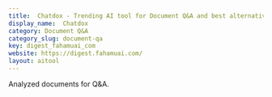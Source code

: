 ```yaml
---
title:  Chatdox - Trending AI tool for Document Q&A and best alternatives
display_name:  Chatdox
category: Document Q&A
category_slug: document-qa
key: digest_fahamuai_com
website: https://digest.fahamuai.com/
layout: aitool
---
```


Analyzed documents for Q&A.
